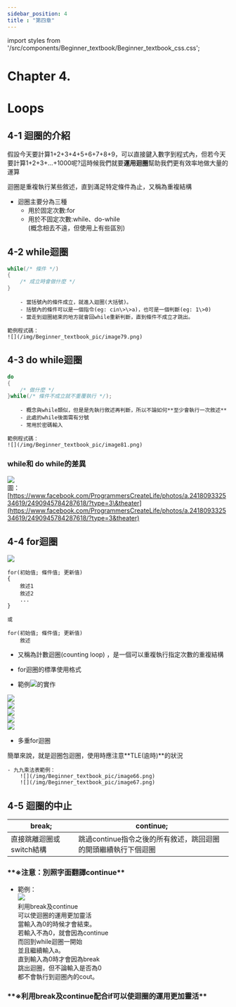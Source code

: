 ```yaml
---
sidebar_position: 4
title : "第四章"
---
```

import styles from '/src/components/Beginner_textbook/Beginner_textbook_css.css';

# <span class="chapter_title">Chapter 4. </span>
# <span class="chapter_subtitle"> Loops </span>


## 4-1 迴圈的介紹

假設今天要計算1+2+3+4+5+6+7+8+9，可以直接鍵入數字到程式內，但若今天要計算1+2+3+…+1000呢?這時候我們就要**運用迴圈**幫助我們更有效率地做大量的運算

迴圈是重複執行某些敘述，直到滿足特定條件為止，又稱為重複結構

- 迴圈主要分為三種
    - 用於固定次數:for
    - 用於不固定次數:while、do-while  
        (概念相去不遠，但使用上有些區別)

## 4-2 while迴圈  
```cpp
while(/* 條件 */) 
{
    /* 成立時會做什麼 */
}
```
        - 當括號內的條件成立，就進入迴圈(大括號)。  
        - 括號內的條件可以是一個指令(eg: cin\>\>a)，也可是一個判斷(eg: 1\>0)  
        - 當走到迴圈結束的地方就會回while重新判斷，直到條件不成立才跳出。

    範例程式碼：  
    ![](/img/Beginner_textbook_pic/image79.png)  

## 4-3 do while迴圈
```cpp
do
{
    /* 做什麼 */
}while(/* 條件不成立就不重覆執行 */);
```
        - 概念與while類似，但是是先執行敘述再判斷，所以不論如何**至少會執行一次敘述**  
        - 此處的while後面需有分號  
        - 常用於密碼輸入  

    範例程式碼：  
    ![](/img/Beginner_textbook_pic/image81.png)  


### while和 do while的差異  
![](/img/Beginner_textbook_pic/image45.jpg)  
圖：[https://www.facebook.com/ProgrammersCreateLife/photos/a.241809332534619/2490945784287618/?type=3\&theater](https://www.facebook.com/ProgrammersCreateLife/photos/a.241809332534619/2490945784287618/?type=3&theater)

## 4-4 for迴圈
![](/img/Beginner_textbook_pic/image28.png) 

```
for(初始值; 條件值; 更新值)
{
    敘述1
    敘述2
    ...
}

或

for(初始值; 條件值; 更新值)
    敘述
```
- 又稱為計數迴圈(counting loop) ，是一個可以重複執行指定次數的重複結構

- for迴圈的標準使用格式  

- 範例![](/img/Beginner_textbook_pic/image1.png)的實作  

![](/img/Beginner_textbook_pic/image43.png)  
![](/img/Beginner_textbook_pic/image64.png)  
![](/img/Beginner_textbook_pic/image35.png)  
![](/img/Beginner_textbook_pic/image33.png)  
![](/img/Beginner_textbook_pic/image65.png)  

- 多重for迴圈

簡單來說，就是迴圈包迴圈，使用時應注意**TLE(逾時)**的狀況

    - 九九乘法表範例：  
        ![](/img/Beginner_textbook_pic/image66.png)  
        ![](/img/Beginner_textbook_pic/image67.png)  
## 4-5 迴圈的中止

| break; | continue; |
| ----- | ----- |
| 直接跳離迴圈或switch結構 | 跳過continue指令之後的所有敘述，跳回迴圈的開頭繼續執行下個迴圈 |  

<h3>**※注意：別照字面翻譯continue**</h3>

- 範例：  
![](/img/Beginner_textbook_pic/image39.png)  
利用break及continue  
可以使迴圈的運用更加靈活  
當輸入為0的時候才會結束。  
若輸入不為0，就會因為continue  
而回到while迴圈一開始  
並且繼續輸入a。  
直到輸入為0時才會因為break  
跳出迴圈，但不論輸入是否為0  
都不會執行到迴圈內的cout。

<h3>**※利用break及continue配合if可以使迴圈的運用更加靈活**</h3>